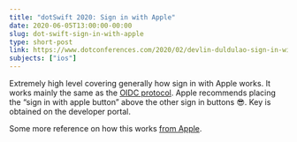 ```yaml
---
title: "dotSwift 2020: Sign in with Apple"
date: 2020-06-05T13:00:00-00:00
slug: dot-swift-sign-in-with-apple
type: short-post
link: https://www.dotconferences.com/2020/02/devlin-duldulao-sign-in-with-apple
subjects: ["ios"]
---
```


Extremely high level covering generally how sign in with Apple works. It works mainly the same as the [OIDC protocol](https://auth0.com/docs/protocols/oidc). Apple recommends placing the “sign in with apple button” above the other sign in buttons 😎. Key is obtained on the developer portal.

Some more reference on how this works [from Apple](https://developer.apple.com/documentation/authenticationservices/implementing_user_authentication_with_sign_in_with_apple).